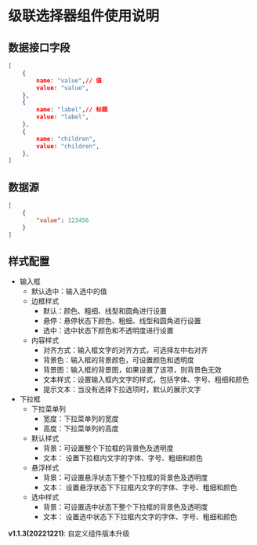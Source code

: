 # 级联选择器组件使用说明

## 数据接口字段

```json
[
    {
        name: "value",// 值
        value: "value",
    },
    {
        name: "label",// 标题
        value: "label",
    },
    {
        name: "children",
        value: "children",
    },
]
```

## 数据源

```json
[
    {
        "value": 123456
    }
]
```



## 样式配置

- 输入框
  - 默认选中：输入选中的值
  - 边框样式
    - 默认：颜色、粗细、线型和圆角进行设置
    - 悬停：悬停状态下颜色、粗细、线型和圆角进行设置
    - 选中：选中状态下颜色和不透明度进行设置
  - 内容样式
    - 对齐方式：输入框文字的对齐方式，可选择左中右对齐
    - 背景色：输入框的背景颜色，可设置颜色和透明度
    - 背景图：输入框的背景图，如果设置了该项，则背景色无效
    - 文本样式：设置输入框内文字的样式，包括字体、字号、粗细和颜色
    - 提示文本：当没有选择下拉选项时，默认的展示文字
- 下拉框
  - 下拉菜单列
    - 宽度：下拉菜单列的宽度
    - 高度：下拉菜单列的高度
  - 默认样式
    - 背景：可设置整个下拉框的背景色及透明度
    - 文本： 设置下拉框内文字的字体、字号、粗细和颜色
  - 悬浮样式
    - 背景：可设置悬浮状态下整个下拉框的背景色及透明度
    - 文本： 设置悬浮状态下下拉框内文字的字体、字号、粗细和颜色
  - 选中样式
    - 背景：可设置选中状态下整个下拉框的背景色及透明度
    - 文本： 设置选中状态下下拉框内文字的字体、字号、粗细和颜色

**v1.1.3(20221221)**: 自定义组件版本升级